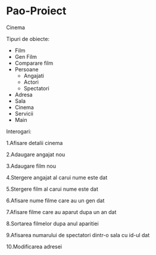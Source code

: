 # Pao-Proiect
  Cinema
  
Tipuri de obiecte:
- Film
- Gen Film
- Comparare film
- Persoane
    - Angajati
    - Actori
    - Spectatori
- Adresa
- Sala
- Cinema
- Servicii
- Main


Interogari:

1.Afisare detalii cinema

2.Adaugare angajat nou

3.Adaugare film nou

4.Stergere angajat al carui nume este dat

5.Stergere film al carui nume este dat

6.Afisare nume filme care au un gen dat

7.Afisare filme care au aparut dupa un an dat

8.Sortarea filmelor dupa anul aparitiei

9.Afisarea numarului de spectatori dintr-o sala cu id-ul dat

10.Modificarea adresei
